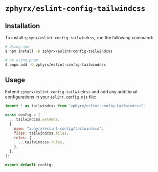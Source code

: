 # `zphyrx/eslint-config-tailwindcss`

## Installation

To install `zphyrx/eslint-config-tailwindcss`, run the following command:

```sh
# Using npm
$ npm install -D zphyrx/eslint-config-tailwindcss

# or using pnpm
$ pnpm add -D zphyrx/eslint-config-tailwindcss
```

## Usage

Extend `zphyrx/eslint-config-tailwindcss` and add any additional configurations in your `eslint.config.mjs` file:

```mjs
import * as tailwindcss from "zphyrx/eslint-config-tailwindcss";

const config = [
  ...tailwindcss.extends,
  {
    name: "zphyrx/eslint-config/tailwindcss",
    files: tailwindcss.files,
    rules: {
      ...tailwindcss.rules,
    },
  },
];

export default config;
```
